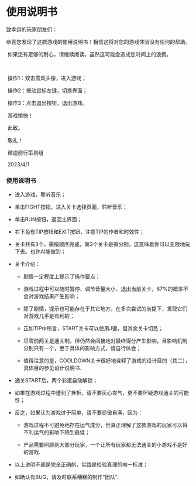 # 使用说明书

致幸运的玩家朋友们：

​	恭喜您发现了这款游戏的使用说明书！相信这将对您的游戏体验没有任何的帮助。

​	如果您有足够的耐心，请继续阅读，虽然这可能会造成您时间上的浪费。

​	

​	操作1：双击雪风头像，进入游戏；

​	操作2：按动鼠标左键，切换界面；

​	操作3：点击退出按钮，退出游戏。



​	游戏愉快！

 

​	此致。

​	敬礼！

 

​	微速前行策划组

​	2023/4/1

 

 

### **使用说明书**

- 进入游戏，聆听音乐；

- 单击FIGHT按钮，进入关卡选择页面，聆听音乐；

- 单击RUN按钮，返回主界面；

- 右下角有TIP按钮和EXIT按钮，注意TIP的作者和时效性；

- 关卡共有3个，需按顺序完成，第3个关卡是得分制，这意味着你可以无限地玩下去。也许AI能做到；

- 关卡介绍：
  
  - 剧情一定程度上提示了操作要点；
  
  - 游戏过程中可以随时暂停、调节音量大小、退出当前关卡，67%的概率不会对游戏结果产生影响；
  
  - 除了剧情，提示也可能存在于其它地方，在多次尝试的前提下，发现它们对游戏几乎是有利的；
  
  - 正如TIP中所言，START关卡可以使用J键，但其余关卡切忌；
  
  - 尽管前两关是通关制，但仍然会间接地对最终得分产生影响，且影响机制分别只有一个，至于具体的影响方式，请自行体会；
  
  - 值得注意的是，COOLDOWN关卡很好地诠释了游戏的设计目的（其二），具体目的参见设计说明书.

- 通关START后，两个彩蛋自动解锁；

- 如果在游戏过程中遭到了挫折，请不要灰心丧气，更不要怀疑游戏通关的可能性；

- 反之，如果认为游戏过于简单，请不要骄傲自满，因为：

  - 游戏过程不可避免地存在运气成分，但真正理解了这款游戏的玩家可以将不利运气的影响下降到最低；

  - 产品需要照顾到大部分玩家，一个让所有玩家都无法通关的小游戏不是好的游戏.

- 以上说明不都是完全正确的，实践是检验真理的唯一标准；

- 如确认有BUG，请及时联系糟糕的制作“团队”.

 

 

 